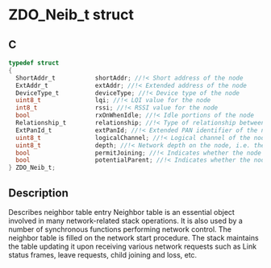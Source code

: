 # ZDO_Neib_t struct

## C

```c
typedef struct
{
  ShortAddr_t           shortAddr; //!< Short address of the node
  ExtAddr_t             extAddr; //!< Extended address of the node
  DeviceType_t          deviceType; //!< Device type of the node
  uint8_t               lqi; //!< LQI value for the node
  int8_t                rssi; //!< RSSI value for the node
  bool                  rxOnWhenIdle; //!< Idle portions of the node
  Relationship_t        relationship; //!< Type of relationship between the current node and the neighbor node
  ExtPanId_t            extPanId; //!< Extended PAN identifier of the node
  uint8_t               logicalChannel; //!< Logical channel of the node
  uint8_t               depth; //!< Network depth on the node, i.e. the number of parent links from the node to the coordinator
  bool                  permitJoining; //!< Indicates whether the node permits joining devices not present in the network before
  bool                  potentialParent; //!< Indicates whether the node can serve as a parent for the current node
} ZDO_Neib_t;

```
## Description

Describes neighbor table entry Neighbor table is an essential object involved in many network-related stack operations. It is also used by a number of synchronous functions performing network control. The neighbor table is filled on the network start
procedure. The stack maintains the table updating it upon receiving various network requests such as Link status frames, leave requests, child joining and loss, etc.